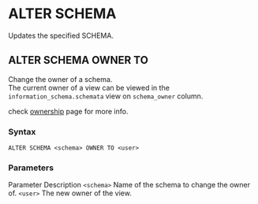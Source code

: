 # [](#alter-schema)ALTER SCHEMA

Updates the specified SCHEMA.

## [](#alter-schema-owner-to)ALTER SCHEMA OWNER TO

Change the owner of a schema.  
The current owner of a view can be viewed in the `information_schema.schemata` view on `schema_owner` column.

check [ownership](/Guides/security/ownership.html) page for more info.

### [](#syntax)Syntax

```
ALTER SCHEMA <schema> OWNER TO <user>
```

### [](#parameters)Parameters

Parameter Description `<schema>` Name of the schema to change the owner of. `<user>` The new owner of the view.